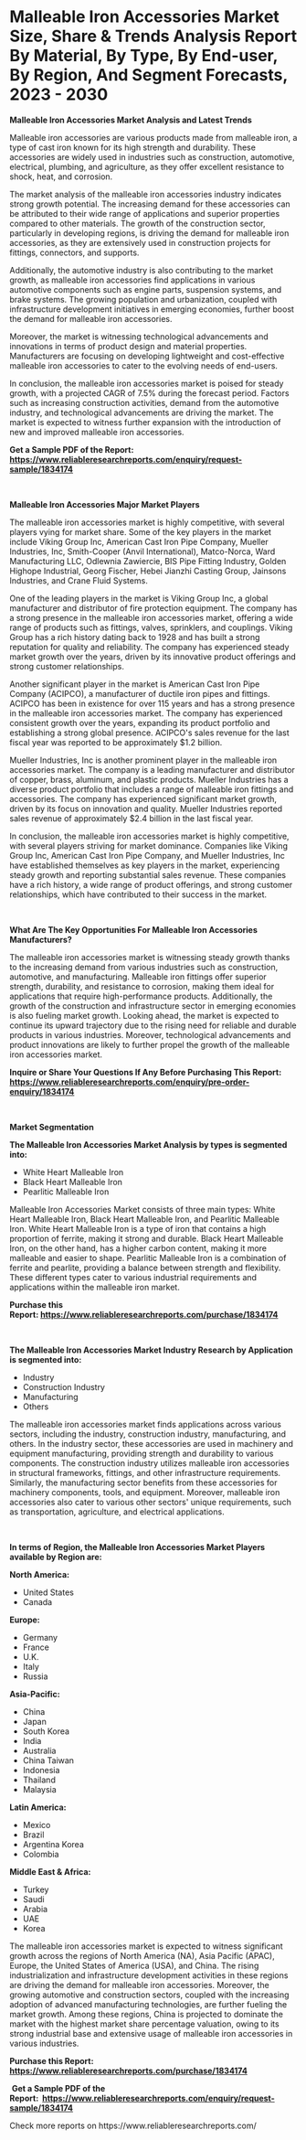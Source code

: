<p><h1>Malleable Iron Accessories Market Size, Share & Trends Analysis Report By Material, By Type, By End-user, By Region, And Segment Forecasts, 2023 - 2030</h1></p><p><strong>Malleable Iron Accessories Market Analysis and Latest Trends</strong></p>
<p><p>Malleable iron accessories are various products made from malleable iron, a type of cast iron known for its high strength and durability. These accessories are widely used in industries such as construction, automotive, electrical, plumbing, and agriculture, as they offer excellent resistance to shock, heat, and corrosion.</p><p>The market analysis of the malleable iron accessories industry indicates strong growth potential. The increasing demand for these accessories can be attributed to their wide range of applications and superior properties compared to other materials. The growth of the construction sector, particularly in developing regions, is driving the demand for malleable iron accessories, as they are extensively used in construction projects for fittings, connectors, and supports.</p><p>Additionally, the automotive industry is also contributing to the market growth, as malleable iron accessories find applications in various automotive components such as engine parts, suspension systems, and brake systems. The growing population and urbanization, coupled with infrastructure development initiatives in emerging economies, further boost the demand for malleable iron accessories.</p><p>Moreover, the market is witnessing technological advancements and innovations in terms of product design and material properties. Manufacturers are focusing on developing lightweight and cost-effective malleable iron accessories to cater to the evolving needs of end-users.</p><p>In conclusion, the malleable iron accessories market is poised for steady growth, with a projected CAGR of 7.5% during the forecast period. Factors such as increasing construction activities, demand from the automotive industry, and technological advancements are driving the market. The market is expected to witness further expansion with the introduction of new and improved malleable iron accessories.</p></p>
<p><strong>Get a Sample PDF of the Report:&nbsp; <a href="https://www.reliableresearchreports.com/enquiry/request-sample/1834174">https://www.reliableresearchreports.com/enquiry/request-sample/1834174</a></strong></p>
<p>&nbsp;</p>
<p><strong>Malleable Iron Accessories Major Market Players</strong></p>
<p><p>The malleable iron accessories market is highly competitive, with several players vying for market share. Some of the key players in the market include Viking Group Inc, American Cast Iron Pipe Company, Mueller Industries, Inc, Smith-Cooper (Anvil International), Matco-Norca, Ward Manufacturing LLC, Odlewnia Zawiercie, BIS Pipe Fitting Industry, Golden Highope Industrial, Georg Fischer, Hebei Jianzhi Casting Group, Jainsons Industries, and Crane Fluid Systems.</p><p>One of the leading players in the market is Viking Group Inc, a global manufacturer and distributor of fire protection equipment. The company has a strong presence in the malleable iron accessories market, offering a wide range of products such as fittings, valves, sprinklers, and couplings. Viking Group has a rich history dating back to 1928 and has built a strong reputation for quality and reliability. The company has experienced steady market growth over the years, driven by its innovative product offerings and strong customer relationships.</p><p>Another significant player in the market is American Cast Iron Pipe Company (ACIPCO), a manufacturer of ductile iron pipes and fittings. ACIPCO has been in existence for over 115 years and has a strong presence in the malleable iron accessories market. The company has experienced consistent growth over the years, expanding its product portfolio and establishing a strong global presence. ACIPCO's sales revenue for the last fiscal year was reported to be approximately $1.2 billion.</p><p>Mueller Industries, Inc is another prominent player in the malleable iron accessories market. The company is a leading manufacturer and distributor of copper, brass, aluminum, and plastic products. Mueller Industries has a diverse product portfolio that includes a range of malleable iron fittings and accessories. The company has experienced significant market growth, driven by its focus on innovation and quality. Mueller Industries reported sales revenue of approximately $2.4 billion in the last fiscal year.</p><p>In conclusion, the malleable iron accessories market is highly competitive, with several players striving for market dominance. Companies like Viking Group Inc, American Cast Iron Pipe Company, and Mueller Industries, Inc have established themselves as key players in the market, experiencing steady growth and reporting substantial sales revenue. These companies have a rich history, a wide range of product offerings, and strong customer relationships, which have contributed to their success in the market.</p></p>
<p>&nbsp;</p>
<p><strong>What Are The Key Opportunities For Malleable Iron Accessories Manufacturers?</strong></p>
<p><p>The malleable iron accessories market is witnessing steady growth thanks to the increasing demand from various industries such as construction, automotive, and manufacturing. Malleable iron fittings offer superior strength, durability, and resistance to corrosion, making them ideal for applications that require high-performance products. Additionally, the growth of the construction and infrastructure sector in emerging economies is also fueling market growth. Looking ahead, the market is expected to continue its upward trajectory due to the rising need for reliable and durable products in various industries. Moreover, technological advancements and product innovations are likely to further propel the growth of the malleable iron accessories market.</p></p>
<p><strong>Inquire or Share Your Questions If Any Before Purchasing This Report: <a href="https://www.reliableresearchreports.com/enquiry/pre-order-enquiry/1834174">https://www.reliableresearchreports.com/enquiry/pre-order-enquiry/1834174</a></strong></p>
<p>&nbsp;</p>
<p><strong>Market Segmentation</strong></p>
<p><strong>The Malleable Iron Accessories Market Analysis by types is segmented into:</strong></p>
<p><ul><li>White Heart Malleable Iron</li><li>Black Heart Malleable Iron</li><li>Pearlitic Malleable Iron</li></ul></p>
<p><p>Malleable Iron Accessories Market consists of three main types: White Heart Malleable Iron, Black Heart Malleable Iron, and Pearlitic Malleable Iron. White Heart Malleable Iron is a type of iron that contains a high proportion of ferrite, making it strong and durable. Black Heart Malleable Iron, on the other hand, has a higher carbon content, making it more malleable and easier to shape. Pearlitic Malleable Iron is a combination of ferrite and pearlite, providing a balance between strength and flexibility. These different types cater to various industrial requirements and applications within the malleable iron market.</p></p>
<p><strong>Purchase this Report:&nbsp;<a href="https://www.reliableresearchreports.com/purchase/1834174">https://www.reliableresearchreports.com/purchase/1834174</a></strong></p>
<p>&nbsp;</p>
<p><strong>The Malleable Iron Accessories Market Industry Research by Application is segmented into:</strong></p>
<p><ul><li>Industry</li><li>Construction Industry</li><li>Manufacturing</li><li>Others</li></ul></p>
<p><p>The malleable iron accessories market finds applications across various sectors, including the industry, construction industry, manufacturing, and others. In the industry sector, these accessories are used in machinery and equipment manufacturing, providing strength and durability to various components. The construction industry utilizes malleable iron accessories in structural frameworks, fittings, and other infrastructure requirements. Similarly, the manufacturing sector benefits from these accessories for machinery components, tools, and equipment. Moreover, malleable iron accessories also cater to various other sectors' unique requirements, such as transportation, agriculture, and electrical applications.</p></p>
<p>&nbsp;</p>
<p><strong>In terms of Region, the Malleable Iron Accessories Market Players available by Region are:</strong></p>
<p>
    <p> <strong> North America: </strong>
        <ul>
            <li>United States</li>
            <li>Canada</li>
        </ul>
        </p> 
    <p> <strong> Europe: </strong>
        <ul>
            <li>Germany</li>
            <li>France</li>
            <li>U.K.</li>
            <li>Italy</li>
            <li>Russia</li>
        </ul>
        </p> 
    <p> <strong> Asia-Pacific: </strong>
        <ul>
            <li>China</li>
            <li>Japan</li>
            <li>South Korea</li>
            <li>India</li>
            <li>Australia</li>
            <li>China Taiwan</li>
            <li>Indonesia</li>
            <li>Thailand</li>
            <li>Malaysia</li>
        </ul>
        </p> 
    <p> <strong> Latin America: </strong>
        <ul>
            <li>Mexico</li>
            <li>Brazil</li>
            <li>Argentina Korea</li>
            <li>Colombia</li>
        </ul>
        </p> 
    <p> <strong> Middle East & Africa: </strong>
        <ul>
            <li>Turkey</li>
            <li>Saudi</li>
            <li>Arabia</li>
            <li>UAE</li>
            <li>Korea</li>
        </ul>
    </p>
    </p>
<p><p>The malleable iron accessories market is expected to witness significant growth across the regions of North America (NA), Asia Pacific (APAC), Europe, the United States of America (USA), and China. The rising industrialization and infrastructure development activities in these regions are driving the demand for malleable iron accessories. Moreover, the growing automotive and construction sectors, coupled with the increasing adoption of advanced manufacturing technologies, are further fueling the market growth. Among these regions, China is projected to dominate the market with the highest market share percentage valuation, owing to its strong industrial base and extensive usage of malleable iron accessories in various industries.</p></p>
<p><strong>Purchase this Report: <a href="https://www.reliableresearchreports.com/purchase/1834174">https://www.reliableresearchreports.com/purchase/1834174</a></strong></p>
<p>&nbsp;<strong>Get a Sample PDF of the Report:&nbsp;&nbsp;<a href="https://www.reliableresearchreports.com/enquiry/request-sample/1834174">https://www.reliableresearchreports.com/enquiry/request-sample/1834174</a></strong></p>
<p><strong></strong></p>
<p>Check more reports on https://www.reliableresearchreports.com/</p>